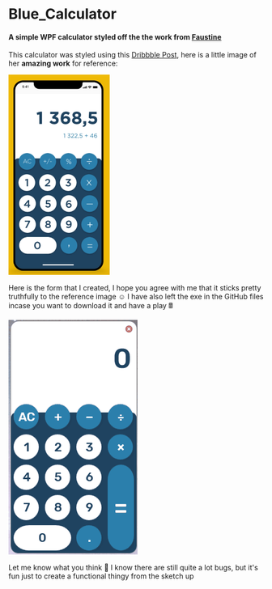 # Blue_Calculator
#### A simple WPF calculator styled off the the work from [Faustine](https://dribbble.com/garnouche)

This calculator was styled using this [Dribbble Post](https://dribbble.com/shots/6556922--Calculator), here is a little image 
of her **amazing work** for reference:

<img src="https://github.com/IT-Delinquent/Blue_Calculator/blob/master/Blue_Calculator_Dribbble.png" width=200>

Here is the form that I created, I hope you agree with me that it sticks pretty truthfully to the reference image :relaxed:
I have also left the exe in the GitHub files incase you want to download it and have a play 🖩

![alt text](https://github.com/IT-Delinquent/Blue_Calculator/blob/master/Blue_Calculator_gif.gif)

Let me know what you think 🎉 I know there are still quite a lot bugs, but it's fun just to create a functional thingy from the sketch up
